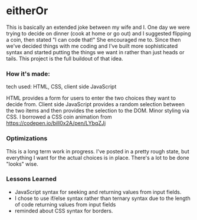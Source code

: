 # eitherOr
This is basically an extended joke between my wife and I. One day we were trying to decide on dinner (cook at home or go out) and I suggested flipping a coin, then stated "I can code that!" She encouraged me to. Since then we've decided things with me coding and I've built more sophisticated syntax and started putting the things we want in rather than just heads or tails. This project is the full buildout of that idea. 

### How it's made:
tech used: HTML, CSS, client side JavaScript

HTML provides a form for users to enter the two choices they want to decide from. Client side JavaScript provides a random selection between the two items and then provides the selection to the DOM. Minor styling via CSS. 
I borrowed a CSS coin animation from  https://codepen.io/bill0x2A/pen/LYbqZJj 

### Optimizations

This is a long term work in progress. I've posted in a pretty rough state, but everything I want for the actual choices is in place. There's a lot to be done "looks" wise. 

### Lessons Learned
- JavaScript syntax for seeking and returning values from input fields.
- I chose to use if/else syntax rather than ternary syntax due to the length of code returning values from input fields
- reminded about CSS syntax for borders.
